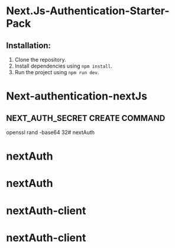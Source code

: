# Next.Js-Authentication-Starter-Pack

## Installation:

1. Clone the repository.
2. Install dependencies using `npm install`.
3. Run the project using `npm run dev`.
# Next-authentication-nextJs


##  NEXT_AUTH_SECRET CREATE COMMAND
openssl rand -base64 32# nextAuth
# nextAuth
# nextAuth
# nextAuth-client
# nextAuth-client
